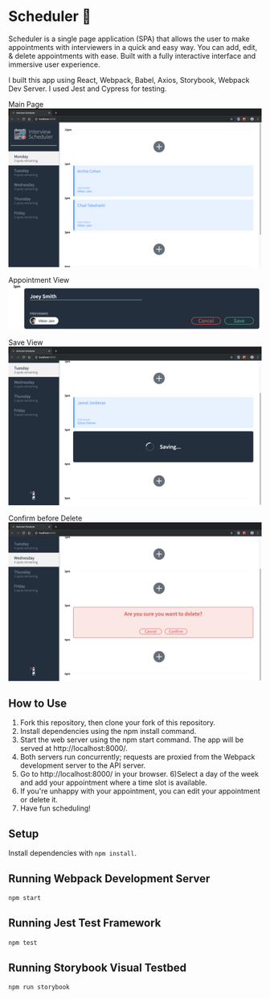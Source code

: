 # Scheduler 📅

Scheduler is a single page application (SPA) that allows the user to make appointments with interviewers in a quick and easy way. You can add, edit, & delete appointments with ease. Built with a fully interactive interface and immersive user experience.

I built this app using React, Webpack, Babel, Axios, Storybook, Webpack Dev Server. I used Jest and Cypress for testing.

Main Page
!['Main page'](https://github.com/HermSidhu/Scheduler/blob/master/docs/Main-Page.png?raw=true)

Appointment View
!['Appointment view'](https://github.com/HermSidhu/Scheduler/blob/master/docs/Appointment-View.png?raw=true)

Save View
!['Save view'](https://github.com/HermSidhu/Scheduler/blob/master/docs/Save-View.png?raw=true)

Confirm before Delete
!['Confirm before delete'](https://github.com/HermSidhu/Scheduler/blob/master/docs/Delete-Confirm.png?raw=true)

## How to Use

1) Fork this repository, then clone your fork of this repository.
2) Install dependencies using the npm install command.
3) Start the web server using the npm start command. The app will be served at http://localhost:8000/.
4) Both servers run concurrently; requests are proxied from the Webpack development server to the API server.
5) Go to http://localhost:8000/ in your browser.
6)Select a day of the week and add your appointment where a time slot is available.
7) If you're unhappy with your appointment, you can edit your appointment or delete it.
8) Have fun scheduling!

## Setup

Install dependencies with `npm install`.

## Running Webpack Development Server

```sh
npm start
```

## Running Jest Test Framework

```sh
npm test
```

## Running Storybook Visual Testbed

```sh
npm run storybook
```
